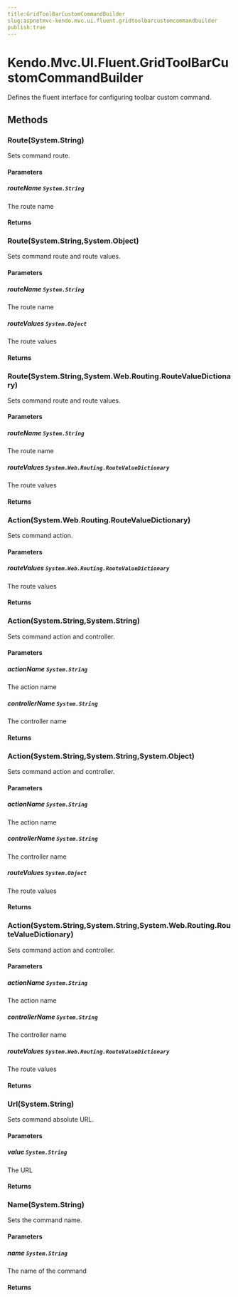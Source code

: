 ```yaml
---
title:GridToolBarCustomCommandBuilder
slug:aspnetmvc-kendo.mvc.ui.fluent.gridtoolbarcustomcommandbuilder
publish:true
---
```


# Kendo.Mvc.UI.Fluent.GridToolBarCustomCommandBuilder
Defines the fluent interface for configuring toolbar custom command.



## Methods

### Route(System.String)
Sets command route.



#### Parameters

##### routeName `System.String`
The route name



#### Returns



### Route(System.String,System.Object)
Sets command route and route values.



#### Parameters

##### routeName `System.String`
The route name

##### routeValues `System.Object`
The route values



#### Returns



### Route(System.String,System.Web.Routing.RouteValueDictionary)
Sets command route and route values.



#### Parameters

##### routeName `System.String`
The route name

##### routeValues `System.Web.Routing.RouteValueDictionary`
The route values



#### Returns



### Action(System.Web.Routing.RouteValueDictionary)
Sets command action.



#### Parameters

##### routeValues `System.Web.Routing.RouteValueDictionary`
The route values



#### Returns



### Action(System.String,System.String)
Sets command action and controller.



#### Parameters

##### actionName `System.String`
The action name

##### controllerName `System.String`
The controller name



#### Returns



### Action(System.String,System.String,System.Object)
Sets command action and controller.



#### Parameters

##### actionName `System.String`
The action name

##### controllerName `System.String`
The controller name

##### routeValues `System.Object`
The route values



#### Returns



### Action(System.String,System.String,System.Web.Routing.RouteValueDictionary)
Sets command action and controller.



#### Parameters

##### actionName `System.String`
The action name

##### controllerName `System.String`
The controller name

##### routeValues `System.Web.Routing.RouteValueDictionary`
The route values



#### Returns



### Url(System.String)
Sets command absolute URL.



#### Parameters

##### value `System.String`
The URL



#### Returns



### Name(System.String)
Sets the command name.



#### Parameters

##### name `System.String`
The name of the command



#### Returns




